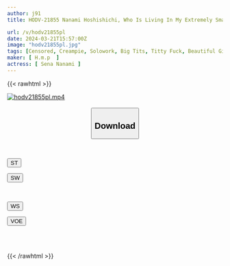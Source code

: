 ```yaml
---
author: j91
title: HODV-21855 Nanami Hoshishichi, Who Is Living In My Extremely Small Apartment, Can't Stand The Sight Of Her Sloppy Big Breasts Jiggling Defenselessly.

url: /v/hodv21855pl
date: 2024-03-21T15:57:00Z
image: "hodv21855pl.jpg"
tags: [Censored, Creampie, Solowork, Big Tits, Titty Fuck, Beautiful Girl, Sister	]
maker: [ H.m.p  ]
actress: [ Sena Nanami ]
---
```



{{< rawhtml >}}

<div class="video" data-videoid="j4O4WaVLLmiQqk">
    <a href="javascript:;">
        <img src="/v/hodv21855pl/hodv21855pl.jpg" width="WIDTH" height="HEIGHT" alt="hodv21855pl.mp4" loading="lazy">
    </a>
</div>

<script type="text/javascript" src="https://j91.asia/asset/on-demand-st.js"></script>

<br>
  <link rel="stylesheet" href="https://j91.asia/asset/bs5.css">
  
  <center>
  <button class="btn btn-primary" type="button" data-bs-toggle="collapse" data-bs-target=".multi-collapse" aria-expanded="false" aria-controls="multiCollapseExample1 multiCollapseExample2"><h2>Download</h2></button></center>
</p>
<div class="row">
  <div class="col">
    <div class="collapse multi-collapse" id="multiCollapseExample1">
      <div class="card card-body">
	      	      <br>
<div class="buttons">  
<p><a href="https://streamtape.to/v/j4O4WaVLLmiQqk" target="_blank"><button class="btn-hover color-3"><i class="fa fa-download"></i> ST</button></a></p>
<p><a href="https://asnwish.com/dulhtsv73tay" target="_blank"><button class="btn-hover color-2"><i class="fa fa-download"></i> SW</button></a></p></div>
    </div>
  </div>
</div>
  <div class="col">
    <div class="collapse multi-collapse" id="multiCollapseExample2">
      <div class="card card-body">
	      <br>
<div class="buttons">
<p><a href="https://wolfstream.tv/117ef8xfanvk"><button class="btn-hover color-9"><i class="fa fa-download"></i> WS</button></a></p>
<p><a href="https://voe.sx/jaxsbe5lbcg8"><button class="btn-hover color-8"><i class="fa fa-download"></i> VOE</button></a></p></div>
<br><br>
      </div>
    </div>
  </div>
</div>

{{< /rawhtml >}}
